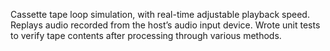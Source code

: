 Cassette tape loop simulation, with real-time adjustable playback speed. Replays audio recorded from the host’s audio input device. Wrote unit tests to verify tape contents after processing through various methods.
